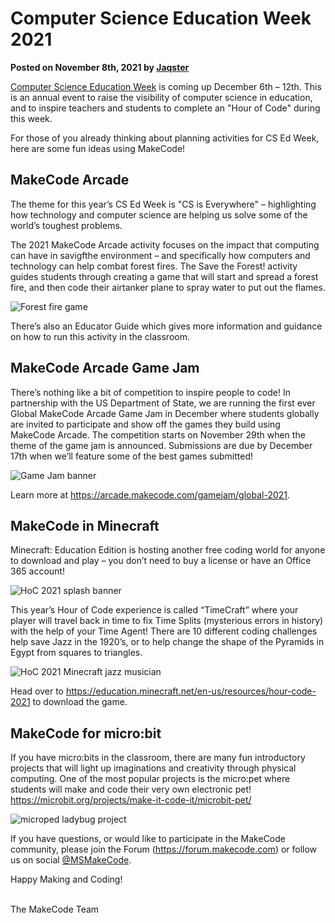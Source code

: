 # Computer Science Education Week 2021

**Posted on November 8th, 2021 by [Jaqster](https://github.com/jaqster)**

[Computer Science Education Week](www.https://csedweek.org) is coming up December 6th – 12th. This is an annual event to raise the visibility of computer science in education, and to inspire teachers and students to complete an "Hour of Code" during this week.

For those of you already thinking about planning activities for CS Ed Week, here are some fun ideas using MakeCode!

## MakeCode Arcade

The theme for this year’s CS Ed Week is "CS is Everywhere" – highlighting how technology and computer science are helping us solve some of the world’s toughest problems.

The 2021 MakeCode Arcade activity focuses on the impact that computing can have in savigfthe environment – and specifically how computers and technology can help combat forest fires. The Save the Forest! activity guides students through creating a game that will start and spread a forest fire, and then code their airtanker plane to spray water to put out the flames.

![Forest fire game](/static/blog/csed-week/csed-week-2021/forest-fires.gif)

There’s also an Educator Guide which gives more information and guidance on how to run this activity in the classroom.

## MakeCode Arcade Game Jam

There’s nothing like a bit of competition to inspire people to code! In partnership with the US Department of State, we are running the first ever Global MakeCode Arcade Game Jam in December where students globally are invited to participate and show off the games they build using MakeCode Arcade. The competition starts on November 29th when the theme of the game jam is announced. Submissions are due by December 17th when we’ll feature some of the best games submitted!

![Game Jam banner](/static/blog/csed-week/csed-week-2021/game-jam-banner.png)

Learn more at https://arcade.makecode.com/gamejam/global-2021.

## MakeCode in Minecraft

Minecraft: Education Edition is hosting another free coding world for anyone to download and play – you don’t need to buy a license or have an Office 365 account!

![HoC 2021 splash banner](/static/blog/csed-week/csed-week-2021/hoc2021-splash-banner.jpg)

This year’s Hour of Code experience is called “TimeCraft” where your player will travel back in time to fix Time Splits (mysterious errors in history) with the help of your Time Agent! There are 10 different coding challenges help save Jazz in the 1920’s, or to help change the shape of the Pyramids in Egypt from squares to triangles.

![HoC 2021 Minecraft jazz musician](/static/blog/csed-week/csed-week-2021/hoc2021-jazz-musician.png)

Head over to https://education.minecraft.net/en-us/resources/hour-code-2021 to download the game.

## MakeCode for micro:bit

If you have micro:bits in the classroom, there are many fun introductory projects that will light up imaginations and creativity through physical computing. One of the most popular projects is the micro:pet where students will make and code their very own electronic pet! https://microbit.org/projects/make-it-code-it/microbit-pet/

![microped ladybug project](/static/blog/csed-week/csed-week-2021/micropet-ladybug.jpg)

If you have questions, or would like to participate in the MakeCode community, please join the Forum (https://forum.makecode.com) or follow us on social [@MSMakeCode](https://twitter.com/MSMakeCode).

Happy Making and Coding!

<br/>
The MakeCode Team